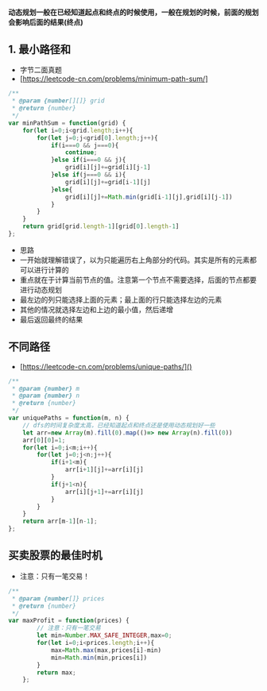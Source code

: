 #### 动态规划一般在已经知道起点和终点的时候使用，一般在规划的时候，前面的规划会影响后面的结果(终点)

## 1. 最小路径和
* 字节二面真题
* [https://leetcode-cn.com/problems/minimum-path-sum/]
```javascript
/**
 * @param {number[][]} grid
 * @return {number}
 */
var minPathSum = function(grid) {
    for(let i=0;i<grid.length;i++){
        for(let j=0;j<grid[0].length;j++){
            if(i===0 && j===0){
                continue;
            }else if(i===0 && j){
                grid[i][j]+=grid[i][j-1]
            }else if(j===0 && i){
                grid[i][j]+=grid[i-1][j]
            }else{
                grid[i][j]+=Math.min(grid[i-1][j],grid[i][j-1])
            }
        }
    }
    return grid[grid.length-1][grid[0].length-1]
};
```
* 思路
* 一开始就理解错误了，以为只能遍历右上角部分的代码。其实是所有的元素都可以进行计算的
* 重点就在于计算当前节点的值。注意第一个节点不需要选择，后面的节点都要进行动态规划
* 最左边的列只能选择上面的元素；最上面的行只能选择左边的元素
* 其他的情况就选择左边和上边的最小值，然后递增
* 最后返回最终的结果

## 不同路径
* [https://leetcode-cn.com/problems/unique-paths/]()
```javascript
/**
 * @param {number} m
 * @param {number} n
 * @return {number}
 */
var uniquePaths = function(m, n) {
    // dfs的时间复杂度太高，已经知道起点和终点还是使用动态规划好一些
    let arr=new Array(m).fill(0).map(()=> new Array(n).fill(0))
    arr[0][0]=1;
    for(let i=0;i<m;i++){
        for(let j=0;j<n;j++){
            if(i+1<m){
                arr[i+1][j]+=arr[i][j]
            }
            if(j+1<n){
                arr[i][j+1]+=arr[i][j]
            }
        }
    }
    return arr[m-1][n-1];
};
```

## 买卖股票的最佳时机
* 注意：只有一笔交易！
```javascript
/**
 * @param {number[]} prices
 * @return {number}
 */
var maxProfit = function(prices) {
        // 注意：只有一笔交易
        let min=Number.MAX_SAFE_INTEGER,max=0;
        for(let i=0;i<prices.length;i++){
            max=Math.max(max,prices[i]-min)
            min=Math.min(min,prices[i])
        }
        return max;
    };
```
